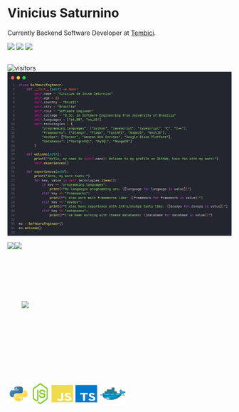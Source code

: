<!--
<br><br>
  <img align="center" alt="Vini-React" height="40" width="40" src="https://raw.githubusercontent.com/devicons/devicon/master/icons/react/react-original.svg">
  <img align="center" alt="Vini-HTML" height="40" width="40" src="https://raw.githubusercontent.com/devicons/devicon/master/icons/html5/html5-original.svg">
  <img align="center" alt="Vini-CSS" height="40" width="40" src="https://raw.githubusercontent.com/devicons/devicon/master/icons/css3/css3-original.svg">
-->


# Vinicius Saturnino

Currently Backend Software Developer at [Tembici](https://www.tembici.com.br/pt/).

  <a href="https://www.linkedin.com/in/viniciussaturnino07" target="_blank"><img src="https://img.shields.io/badge/-LinkedIn-%230077B5?style=for-the-badge&logo=linkedin&logoColor=white" target="_blank"></a>
  <a href = "mailto:viniciussaturnino78@gmail.com"><img src="https://img.shields.io/badge/-Gmail-C4302B?style=for-the-badge&logo=gmail&logoColor=white" target="_blank"></a>
  <a href="https://t.me/viniciussaturnino" target="_blank"><img src="https://img.shields.io/badge/-viniciussaturnino-%230077B5?style=for-the-badge&logo=telegram&logoColor=white" target="_blank"></a>
  
##

![visitors](https://visitor-badge.glitch.me/badge?page_id=viniciussaturnino.viniciussaturnino&left_color=green&right_color=red)
<img align="center"  src="./img/code.png" />

<a href="https://github.com/viniciussaturnino/github-readme-statst">
  <img align="left"  height='150px' src="https://github-readme-stats.vercel.app/api?username=viniciussaturnino&show_icons=true&theme=dracula" />
</a>

<a href="https://github.com/viniciussaturnino/github-readme-stats">
  <img align="left" height='150px' src="https://github-readme-stats.vercel.app/api/top-langs/?username=viniciussaturnino&hide=jupyter%20notebook,html&layout=compact&theme=dracula" />
</a>

<br><br><br><br><br><br><br>

<img align="left" width="52%" src="https://github-readme-streak-stats.herokuapp.com/?user=viniciussaturnino&theme=dracula" />

<br><br><br><br><br><br><br><br>
##

<div style="display: inline_block"><br>
  <img align="center" alt="Vini-Python" height="40" width="50" src="https://raw.githubusercontent.com/devicons/devicon/master/icons/python/python-original.svg">
  <img align="center" alt="Node" height="50" width="40" src="https://raw.githubusercontent.com/devicons/devicon/master/icons/nodejs/nodejs-original.svg">
  <img align="center" alt="Vini-Js" height="40" width="50" src="https://raw.githubusercontent.com/devicons/devicon/master/icons/javascript/javascript-plain.svg">
  <img align="center" alt="Vini-Ts" height="40" width="50" src="https://raw.githubusercontent.com/devicons/devicon/master/icons/typescript/typescript-plain.svg">
  <img align="center" alt="Docker" height="50" width="60" src="https://raw.githubusercontent.com/devicons/devicon/master/icons/docker/docker-original.svg">
</div>

